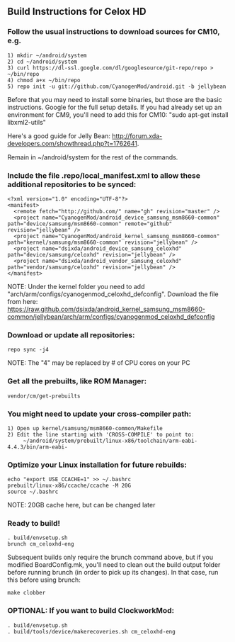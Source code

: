 ## Build Instructions for Celox HD

### Follow the usual instructions to download sources for CM10, e.g.
```
1) mkdir ~/android/system
2) cd ~/android/system
3) curl https://dl-ssl.google.com/dl/googlesource/git-repo/repo > ~/bin/repo
4) chmod a+x ~/bin/repo
5) repo init -u git://github.com/CyanogenMod/android.git -b jellybean
```
Before that you may need to install some binaries, but those are the basic instructions. Google for the full setup details. If you had already set up an environment for CM9, you'll need to add this for CM10: "sudo apt-get install libxml2-utils"

Here's a good guide for Jelly Bean: http://forum.xda-developers.com/showthread.php?t=1762641.

Remain in ~/android/system for the rest of the commands.

### Include the file .repo/local_manifest.xml to allow these additional repositories to be synced:
```
<?xml version="1.0" encoding="UTF-8"?>
<manifest>
  <remote fetch="http://github.com/" name="gh" revision="master" />
  <project name="CyanogenMod/android_device_samsung_msm8660-common" path="device/samsung/msm8660-common" remote="github" revision="jellybean" />
  <project name="CyanogenMod/android_kernel_samsung_msm8660-common" path="kernel/samsung/msm8660-common" revision="jellybean" />
  <project name="dsixda/android_device_samsung_celoxhd" path="device/samsung/celoxhd" revision="jellybean" />
  <project name="dsixda/android_vendor_samsung_celoxhd" path="vendor/samsung/celoxhd" revision="jellybean" />
</manifest>
```
NOTE: Under the kernel folder you need to add "arch/arm/configs/cyanogenmod_celoxhd_defconfig".  Download the file from here:  https://raw.github.com/dsixda/android_kernel_samsung_msm8660-common/jellybean/arch/arm/configs/cyanogenmod_celoxhd_defconfig


### Download or update all repositories:
```
repo sync -j4   
```
NOTE: The "4" may be replaced by # of CPU cores on your PC


### Get all the prebuilts, like ROM Manager:
```
vendor/cm/get-prebuilts
```

### You might need to update your cross-compiler path:
```
1) Open up kernel/samsung/msm8660-common/Makefile
2) Edit the line starting with 'CROSS-COMPILE' to point to: 
     ~/android/system/prebuilt/linux-x86/toolchain/arm-eabi-4.4.3/bin/arm-eabi-
```

### Optimize your Linux installation for future rebuilds:
```
echo "export USE_CCACHE=1" >> ~/.bashrc
prebuilt/linux-x86/ccache/ccache -M 20G
source ~/.bashrc
```
NOTE: 20GB cache here, but can be changed later

### Ready to build!
```
. build/envsetup.sh
brunch cm_celoxhd-eng
```

Subsequent builds only require the brunch command above, but if you modified BoardConfig.mk, you'll need to clean out the build output folder before running brunch (in order to pick up its changes). In that case, run this before using brunch:
```
make clobber
```


### OPTIONAL: If you want to build ClockworkMod:
```
. build/envsetup.sh
. build/tools/device/makerecoveries.sh cm_celoxhd-eng 
```

